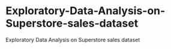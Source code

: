 # Exploratory-Data-Analysis-on-Superstore-sales-dataset
Exploratory Data Analysis on Superstore sales dataset
